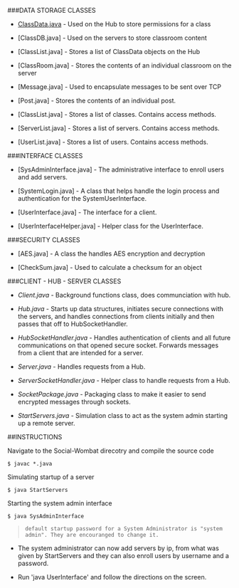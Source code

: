 ###DATA STORAGE CLASSES  

 
* [ClassData.java] - Used on the Hub to store permissions for a class

* [ClassDB.java] - Used on the servers to store classroom content

* [ClassList.java] - Stores a list of ClassData objects on the Hub

* [ClassRoom.java] - Stores the contents of an individual classroom on the server

* [Message.java] - Used to encapsulate messages to be sent over TCP

* [Post.java] - Stores the contents of an individual post.

* [ClassList.java] - Stores a list of classes. Contains access methods.

* [ServerList.java] - Stores a list of servers. Contains access methods.

* [UserList.java] - Stores a list of users. Contains access methods. 

###INTERFACE CLASSES


* [SysAdminInterface.java] - The administrative interface to enroll users and add servers.

* [SystemLogin.java] - A class that helps handle the login process and authentication
for the SystemUserInterface.

* [UserInterface.java] - The interface for a client.

* [UserInterfaceHelper.java] - Helper class for the UserInterface.

###SECURITY CLASSES

* [AES.java] - A class the handles AES encryption and decryption

* [CheckSum.java] - Used to calculate a checksum for an object


###CLIENT - HUB - SERVER CLASSES 

* *Client.java* - Background functions class, does communciation with hub.

* *Hub.java* - Starts up data structures, initiates secure connections with the 
servers, and handles connections from clients initially and then passes that off
to HubSocketHandler.

* *HubSocketHandler.java* - Handles authentication of clients and all future communications on that opened secure socket. Forwards messages from a client that are intended for a server.

* *Server.java* - Handles requests from a Hub.

* *ServerSocketHandler.java* - Helper class to handle requests from a Hub.

* *SocketPackage.java* - Packaging class to make it easier to send encrypted messages
through sockets.

* *StartServers.java* - Simulation class to act as the system admin starting up a remote server.



##INSTRUCTIONS

Navigate to the Social-Wombat direcotry and compile the source code 

    $ javac *.java
    
Simulating startup of a server 

    $ java StartServers

Starting the system admin interface

    $ java SysAdminInterface
> `default startup password for a System Administrator is "system admin". They are encouranged to change it.` 

* The system administrator can now add servers by ip, from what was given by StartServers and they can also enroll users by username and a password.  

* Run 'java UserInterface' and follow the directions on the screen.

[ClassData.java]: 
https://github.com/plumppapaya/Social-Wombat/blob/Push/ClassData.java


